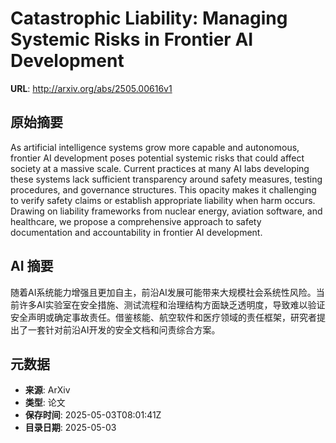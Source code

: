 # Catastrophic Liability: Managing Systemic Risks in Frontier AI Development

**URL**: http://arxiv.org/abs/2505.00616v1

## 原始摘要

As artificial intelligence systems grow more capable and autonomous, frontier
AI development poses potential systemic risks that could affect society at a
massive scale. Current practices at many AI labs developing these systems lack
sufficient transparency around safety measures, testing procedures, and
governance structures. This opacity makes it challenging to verify safety
claims or establish appropriate liability when harm occurs. Drawing on
liability frameworks from nuclear energy, aviation software, and healthcare, we
propose a comprehensive approach to safety documentation and accountability in
frontier AI development.


## AI 摘要

随着AI系统能力增强且更加自主，前沿AI发展可能带来大规模社会系统性风险。当前许多AI实验室在安全措施、测试流程和治理结构方面缺乏透明度，导致难以验证安全声明或确定事故责任。借鉴核能、航空软件和医疗领域的责任框架，研究者提出了一套针对前沿AI开发的安全文档和问责综合方案。

## 元数据

- **来源**: ArXiv
- **类型**: 论文
- **保存时间**: 2025-05-03T08:01:41Z
- **目录日期**: 2025-05-03
